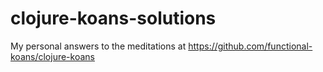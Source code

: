 # clojure-koans-solutions

My personal answers to the meditations at https://github.com/functional-koans/clojure-koans
